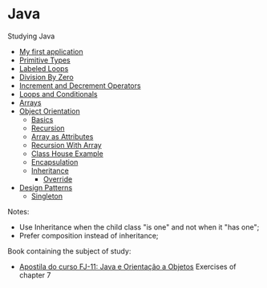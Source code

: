 # Java
Studying Java

* [My first application](https://github.com/RaphaelBatagini/java/tree/master/MyApplication)
* [Primitive Types](https://github.com/RaphaelBatagini/java/tree/master/PrimitiveTypes)
* [Labeled Loops](https://github.com/RaphaelBatagini/java/tree/master/LabeledLoops)
* [Division By Zero](https://github.com/RaphaelBatagini/java/tree/master/DivisionByZero)
* [Increment and Decrement Operators](https://github.com/RaphaelBatagini/java/tree/master/IncrementDecrement)
* [Loops and Conditionals](https://github.com/RaphaelBatagini/java/tree/master/LoopsAndConditionals)
* [Arrays](https://github.com/RaphaelBatagini/java/tree/master/Arrays)
* [Object Orientation](https://github.com/RaphaelBatagini/java/tree/master/ObjectOrientation)
	* [Basics](https://github.com/RaphaelBatagini/java/tree/master/ObjectOrientation/Basics)
	* [Recursion](https://github.com/RaphaelBatagini/java/tree/master/ObjectOrientation/Recursion)
	* [Array as Attributes](https://github.com/RaphaelBatagini/java/tree/master/ObjectOrientation/ArrayAttributes)
	* [Recursion With Array](https://github.com/RaphaelBatagini/java/tree/master/ObjectOrientation/RecursionWithArray)
	* [Class House Example](https://github.com/RaphaelBatagini/java/tree/master/ObjectOrientation/ClassHouseExample)
	* [Encapsulation](https://github.com/RaphaelBatagini/java/tree/master/ObjectOrientation/Encapsulation)
	* [Inheritance](https://github.com/RaphaelBatagini/java/tree/master/Inheritance)
		* [Override](https://github.com/RaphaelBatagini/java/tree/master/Inheritance/Override)
* [Design Patterns](https://github.com/RaphaelBatagini/java/tree/master/DesignPatterns)
	* [Singleton](https://github.com/RaphaelBatagini/java/tree/master/DesignPatterns/Singleton)

Notes:
* Use Inheritance when the child class "is one" and not when it "has one";
* Prefer composition instead of inheritance;

Book containing the subject of study:
* [Apostila do curso FJ-11: Java e Orientação a Objetos](https://www.caelum.com.br/apostila-java-orientacao-objetos) Exercises of chapter 7
